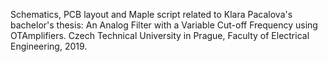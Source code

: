 Schematics, PCB layout and Maple script related to Klara Pacalova's bachelor's thesis: An Analog Filter with a Variable Cut-off Frequency using OTAmplifiers.
Czech Technical University in Prague, Faculty of Electrical Engineering, 2019.
